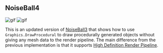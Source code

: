NoiseBall4
----------

![gif](https://i.imgur.com/Z8NMceu.gif)
![gif](https://i.imgur.com/qKm1Tj9.gif)

<!--4567890123456789012345678901234567890123456789012345678901234567890123456-->

This is an updated version of [NoiseBall3] that shows how to use
`Graphics.DrawProcedural` to draw procedurally generated objects without giving
any mesh data to the render pipeline. The main difference from the previous
implementation is that it supports [High Definition Render Pipeline][HDRP].

[NoiseBall3]: https://github.com/keijiro/NoiseBall2
[HDRP]: https://github.com/Unity-Technologies/ScriptableRenderPipeline/wiki/High-Definition-Render-Pipeline-overview
